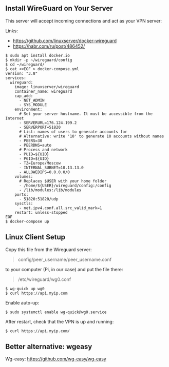 
Install WireGuard on Your Server
--------------------------------

This server will accept incoming connections and act as your VPN server:

Links:

* <https://github.com/linuxserver/docker-wireguard>
* <https://habr.com/ru/post/486452/>

```
$ sudo apt install docker.io
$ mkdir -p ~/wireguard/config
$ cd ~/wireguard/
$ cat <<EOF > docker-compose.yml
version: "3.8"
services:
  wireguard:
    image: linuxserver/wireguard
    container_name: wireguard
    cap_add:
      - NET_ADMIN
      - SYS_MODULE
    environment:
      # Set your server hostname. It must be accessible from the Internet
      - SERVERURL=176.124.199.2
      - SERVERPORT=51820
      # List: names of users to generate accounts for
      # Alternative: write '10' to generate 10 accounts without names
      - PEERS=30
      - PEERDNS=auto
      # Process and network
      - PUID=${UID}
      - PGID=${UID}
      - TZ=Europe/Moscow
      - INTERNAL_SUBNET=10.13.13.0
      - ALLOWEDIPS=0.0.0.0/0
    volumes:
      # Replaces $USER with your home folder
      - /home/${USER}/wireguard/config:/config
      - /lib/modules:/lib/modules
    ports:
      - 51820:51820/udp
    sysctls:
      - net.ipv4.conf.all.src_valid_mark=1
    restart: unless-stopped
EOF
$ docker-compose up
```

Linux Client Setup
------------------

Copy this file from the Wireguard server:

> config/peer_username/peer_username.conf

to your computer (Pi, in our case) and put the file there:

> /etc/wireguard/wg0.conf

```console
$ wg-quick up wg0
$ curl https://api.myip.com
```

Enable auto-up:

```console
$ sudo systemctl enable wg-quick@wg0.service
```

After restart, check that the VPN is up and running:

```console
$ curl https://api.myip.com/
```


Better alternative: wgeasy
--------------------------

Wg-easy: <https://github.com/wg-easy/wg-easy>

